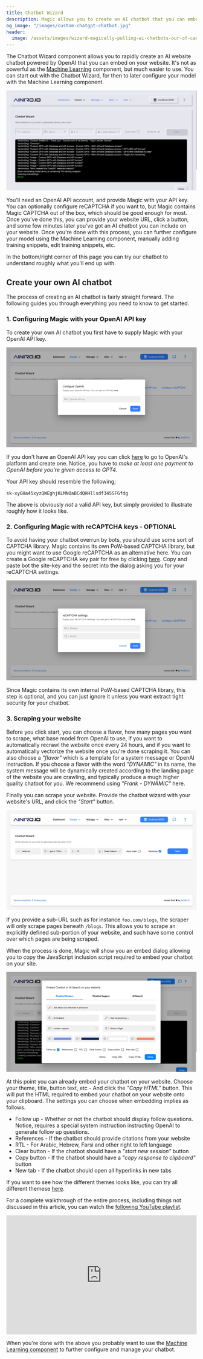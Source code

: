 ```yaml
---
title: Chatbot Wizard
description: Magic allows you to create an AI chatbot that you can embed on your website. Point Magic to your website, automatically scrape your site, and you're done.
og_image: "/images/custom-chatgpt-chatbot.jpg"
header:
  image: /assets/images/wizard-magically-pulling-ai-chatbots-our-of-cauldron.webp
---
```


The Chatbot Wizard component allows you to rapidly create an AI website chatbot powered by OpenAI that you can embed on your website. It's not as powerful as the [Machine Learning](/dashboard/machine-learning/) component, but much easier to use. You can start out with the Chatbot Wizard, for then to later configure your model with the Machine Learning component.

![Screenshot of scraping your website for custom AI chatbot RAG data](/images/custom-chatgpt-chatbot.jpg)

You'll need an OpenAI API account, and provide Magic with your API key. You can optionally configure reCAPTCHA if you want to, but Magic contains Magic CAPTCHA out of the box, which should be good enough for most. Once you've done this, you can provide your website URL, click a button, and some few minutes later you've got an AI chatbot you can include on your website. Once you're done with this process, you can further configure your model using the Machine Learning component, manually adding training snippets, edit training snippets, etc.

In the bottom/right corner of this page you can try our chatbot to understand roughly what you'll end up with.

## Create your own AI chatbot

The process of creating an AI chatbot is fairly straight forward. The following guides you through everything you need to know to get started.

### 1. Configuring Magic with your OpenAI API key

To create your own AI chatbot you first have to supply Magic with your OpenAI API key.

![Screenshot of configuring Magic with your OpenAI API key](/assets/images/chatbot-wizard-configure-openai.jpeg)

If you don't have an OpenAI API key you can click [here](https://platform.openai.com/api-keys) to go to OpenAI's platform and create one. Notice, you have to _make at least one payment to OpenAI before you're given access to GPT4_.

Your API key should resemble the following;

```
sk-xyGHa45xyzQWEghjKLMNOaBCdQHHllsdf345SFGfdg
```

The above is obviously _not_ a valid API key, but simply provided to illustrate roughly how it looks like.

### 2. Configuring Magic with reCAPTCHA keys - OPTIONAL

To avoid having your chatbot overrun by bots, you should use some sort of CAPTCHA library. Magic contains its own PoW-based CAPTCHA library, but you might want to use Google reCAPTCHA as an alternative here. You can create a Google reCAPTCHA key pair for free by clicking [here](https://www.google.com/recaptcha). Copy and paste bot the site-key and the secret into the dialog asking you for your reCAPTCHA settings.

![Screenshot of providing Magic with your reCAPTCHA keys](/assets/images/chatbot-wizard-configure-recaptcha.jpeg)

Since Magic contains its own internal PoW-based CAPTCHA library, this step is optional, and you can just ignore it unless you want extract tight security for your chatbot.

### 3. Scraping your website

Before you click start, you can choose a flavor, how many pages you want to scrape, what base model from OpenAI to use, if you want to automatically recrawl the website once every 24 hours, and if you want to automatically vectorize the website once you're done scraping it. You can also choose a _"flavor"_ which is a template for a system message or OpenAI instruction. If you choose a flavor with the word _"DYNAMIC"_ in its name, the system message will be dynamically created according to the landing page of the website you are crawling, and typically produce a mugh higher quality chatbot for you. We recommend using _"Frank - DYNAMIC"_ here.

Finally you can scrape your website. Provide the chatbot wizard with your website's URL, and click the _"Start"_ button.

![Screenshot of scraping your website to create an AI chatbot using the Chatbot Wizard](/assets/images/chatbot-wizard-scrape-website.jpeg)

If you provide a sub-URL such as for instance `foo.com/blogs`, the scraper will only scrape pages beneath `/blogs`. This allows you to scrape an explicitly defined sub-portion of your website, and such have some control over which pages are being scraped.

When the process is done, Magic will show you an embed dialog allowing you to copy the JavaScript inclusion script required to embed your chatbot on your site.

![Screenshot of the Chatbot Wizard being finished with scraping a website](/assets/images/chatbot-wizard-after-scraping-2.jpeg)

At this point you can already embed your chatbot on your website. Choose your theme, title, button text, etc - And click the _"Copy HTML"_ button. This will put the HTML required to embed your chatbot on your website onto your clipboard. The settings you can choose when embedding implies as follows.

* Follow up - Whether or not the chatbot should display follow questions. Notice, requires a special system instruction instructing OpenAI to generate follow up questions.
* References - If the chatbot should provide citations from your website
* RTL - For Arabic, Hebrew, Farsi and other right to left language
* Clear button - If the chatbot should have a _"start new session"_ button
* Copy button - If the chatbot should have a _"copy response to clipboard"_ button
* New tab - If the chatbot should open all hyperlinks in new tabs

If you want to see how the different themes looks like, you can try all different themese [here](https://ainiro.io/blog/try-our-chatbot-themes).

For a complete walkthrough of the entire process, including things not discussed in this article, you can watch the [following YouTube playlist](https://www.youtube.com/watch?v=VdF8F6tvgqQ&list=PL_iESc2yi8IUCwO1TDft2oAfrUvJHuzU9).

<iframe style="margin-left: auto; margin-right: auto; width: 560px; max-width: 100%; display: block;" width="560" height="315" src="https://www.youtube.com/embed/videoseries?list=PL_iESc2yi8IUCwO1TDft2oAfrUvJHuzU9" frameborder="0" allow="autoplay; encrypted-media" allowfullscreen></iframe>

When you're done with the above you probably want to use the [Machine Learning component](/dashboard/machine-learning/) to further configure and manage your chatbot.
